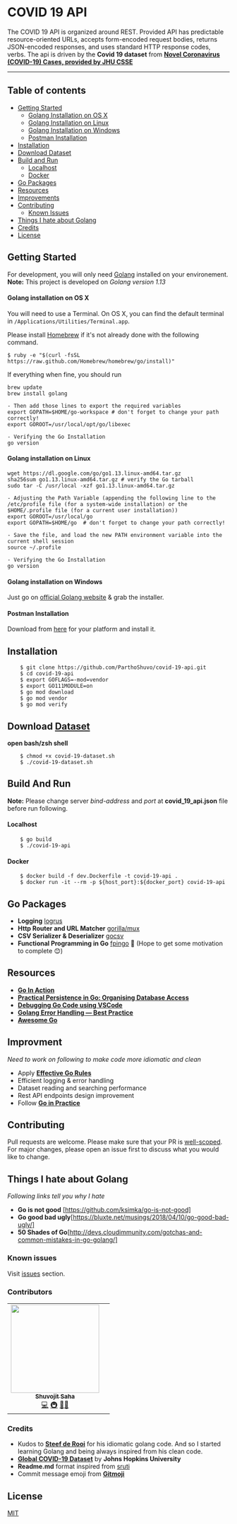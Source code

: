 # COVID 19 API

The COVID 19 API is organized around REST. Provided API has predictable resource-oriented URLs, accepts form-encoded request bodies, returns JSON-encoded responses, and uses standard HTTP response codes, verbs. The api is driven by the **Covid 19 dataset** from [**Novel Coronavirus (COVID-19) Cases, provided by JHU CSSE**](https://github.com/CSSEGISandData/COVID-19)

<!-- Available here:  -->

***
## Table of contents
- [Getting Started](#getting-started)
    - [Golang Installation on OS X](#golang-installation-on-os-x)
    - [Golang Installation on Linux](#golang-installation-on-linux)
    - [Golang Installation on Windows](#golang-installation-on-windows)
    - [Postman Installation](#postman-installation)
- [Installation](#installation)
- [Download Dataset](#download-dataset)
- [Build and Run](#build-and-run)
    - [Localhost](#localhost)
    - [Docker](#docker)
- [Go Packages](#go-packages)
- [Resources](#resources)
- [Improvements](#improvements)
- [Contributing](#contributing)
    - [Known Issues](#known-issues)
- [Things I hate about Golang](#things-i-hate-about-golang)
- [Credits](#credits)
- [License](#license)

## Getting Started
For development, you will only need [Golang](https://golang.org/) installed on your environement. 
**Note:** This project is developed on *Golang version 1.13*

#### Golang installation on OS X

You will need to use a Terminal. On OS X, you can find the default terminal in
`/Applications/Utilities/Terminal.app`.

Please install [Homebrew](http://brew.sh/) if it's not already done with the following command.

    $ ruby -e "$(curl -fsSL https://raw.github.com/Homebrew/homebrew/go/install)"

If everything when fine, you should run

    brew update
    brew install golang
    
    - Then add those lines to export the required variables
    export GOPATH=$HOME/go-workspace # don't forget to change your path correctly!
    export GOROOT=/usr/local/opt/go/libexec

    - Verifying the Go Installation
    go version

#### Golang installation on Linux

    wget https://dl.google.com/go/go1.13.linux-amd64.tar.gz
    sha256sum go1.13.linux-amd64.tar.gz # verify the Go tarball
    sudo tar -C /usr/local -xzf go1.13.linux-amd64.tar.gz

    - Adjusting the Path Variable (appending the following line to the /etc/profile file (for a system-wide installation) or the $HOME/.profile file (for a current user installation))
    export GOROOT=/usr/local/go
    export GOPATH=$HOME/go  # don't forget to change your path correctly!

    - Save the file, and load the new PATH environment variable into the current shell session
    source ~/.profile

    - Verifying the Go Installation
    go version

#### Golang installation on Windows

Just go on [official Golang website](https://golang.org/doc/install?download=go1.14.2.windows-amd64.msi) & grab the installer.

#### Postman Installation

Download from [here](https://www.postman.com/downloads/) for your platform and install it.

## Installation
```
    $ git clone https://github.com/ParthoShuvo/covid-19-api.git
    $ cd covid-19-api
    $ export GOFLAGS=-mod=vendor
    $ export GO111MODULE=on
    $ go mod download
    $ go mod vendor
    $ go mod verify
```

## Download [Dataset](https://github.com/CSSEGISandData/COVID-19)
**open bash/zsh shell** 
```
    $ chmod +x covid-19-dataset.sh
    $ ./covid-19-dataset.sh
```

## Build And Run
**Note:** Please change server *bind-address* and *port* at **covid_19_api.json** file before run following.

#### Localhost
```
    $ go build
    $ ./covid-19-api
```

#### Docker
```
    $ docker build -f dev.Dockerfile -t covid-19-api .
    $ docker run -it --rm -p ${host_port}:${docker_port} covid-19-api
```
## Go Packages

- **Logging** [logrus](https://github.com/sirupsen/logrus)
- **Http Router and URL Matcher** [gorilla/mux](https://github.com/gorilla/mux)
- **CSV Serializer & Deserializer** [gocsv](https://github.com/gocarina/gocsv)
- **Functional Programming in Go** [fpingo](https://github.com/ParthoShuvo/fpingo) :construction: (Hope to get some motivation to complete :blush:)

## Resources
- [**Go In Action**](https://www.manning.com/books/go-in-action)
- [**Practical Persistence in Go: Organising Database Access**](https://www.alexedwards.net/blog/organising-database-access)
- [**Debugging Go Code using VSCode**](https://github.com/Microsoft/vscode-go/wiki/Debugging-Go-code-using-VS-Code)
- [**Golang Error Handling — Best Practice**](https://itnext.io/golang-error-handling-best-practice-a36f47b0b94c)
- [**Awesome Go**](https://awesome-go.com/)

## Improvment
*Need to work on following to make code more idiomatic and clean*
- Apply [**Effective Go Rules**](https://golang.org/doc/effective_go.html)
- Efficient logging & error handling
- Dataset reading and searching performance 
- Rest API endpoints design improvement
- Follow [**Go in Practice**](https://www.manning.com/books/go-in-practice)


## Contributing
Pull requests are welcome. Please make sure that your PR is [well-scoped](https://www.netlify.com/blog/2020/03/31/how-to-scope-down-prs/).
For major changes, please open an issue first to discuss what you would like to change. 

## Things I hate about Golang

*Following links tell you why I hate*
- **Go is not good** [https://github.com/ksimka/go-is-not-good]
- **Go good bad ugly**[https://bluxte.net/musings/2018/04/10/go-good-bad-ugly/]
- **50 Shades of Go**[http://devs.cloudimmunity.com/gotchas-and-common-mistakes-in-go-golang/]

### Known issues
Visit [issues](https://github.com/ParthoShuvo/covid-19-api/issues) section.

### Contributors
<table>
  <tr>
    <td align="center"><a href="https://www.linkedin.com/in/parthoshuvo/"><img src="https://avatars3.githubusercontent.com/u/9255705?s=460&u=15a0c89028fcfe11868a679406e90ef94eeeedd9&v=4" width="200px;" alt=""/><br /><sub><b>Shuvojit Saha</b></sub></a><br /><a href="https://github.com/ParthoShuvo/covid-19-api/commits?author=ParthoShuvo" title="Code">💻</a> <a href="#infra-sruti" title="Infrastructure (Hosting, Build-Tools, etc)">🚇</a> <a href="https://github.com/ParthoShuvo/covid-19-api/issues/created_by/ParthoShuvo" title="Bug reports">🐛</a><a href="#ideas-sruti" title="Ideas, Planning, & Feedback">💡</a></td>
    <td></td>
    </tr>
</table>

### Credits
- Kudos to [**Steef de Rooi**](https://www.linkedin.com/in/steefderooi/?originalSubdomain=nl) for his idiomatic golang code. And so I started learning Golang and being always inspired from his clean code.
- [**Global COVID-19 Dataset**](https://github.com/CSSEGISandData/COVID-19) by **Johns Hopkins University**
- **Readme.md** format inspired from [sruti](https://github.com/sruti/covid19-riskfactors-app)
- Commit message emoji from [**Gitmoji**](https://gitmoji.carloscuesta.me/)


## License
[MIT](https://choosealicense.com/licenses/mit/)


